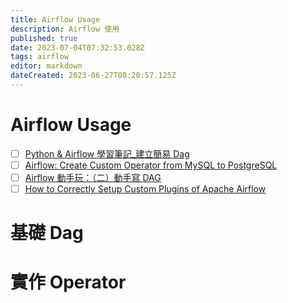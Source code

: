 ```yaml
---
title: Airflow Usage
description: Airflow 使用
published: true
date: 2023-07-04T07:32:53.028Z
tags: airflow
editor: markdown
dateCreated: 2023-06-27T08:20:57.125Z
---
```


# Airflow Usage
- [ ] [Python & Airflow 學習筆記_建立簡易 Dag](https://ithelp.ithome.com.tw/articles/10286487)
- [ ] [Airflow: Create Custom Operator from MySQL to PostgreSQL](https://medium.com/data-folks-indonesia/airflow-create-custom-operator-from-mysql-to-postgresql-a69d95a55c03)
- [ ] [Airflow 動手玩：（二）動手寫 DAG](https://tw.coderbridge.com/series/c012cc1c8f9846359bb9b8940d4c10a8/posts/96bfcd7cfbc241b19f38248dac4b826e)
- [ ] [How to Correctly Setup Custom Plugins of Apache Airflow](https://python.plainenglish.io/apache-airflow-how-to-correctly-setup-custom-plugins-2f80fe5e3dbe)

# 基礎 Dag

# 實作 Operator
  
  
